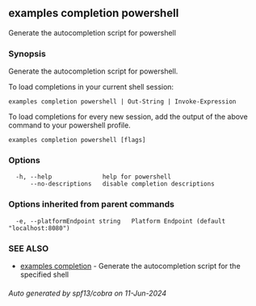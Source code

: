 ## examples completion powershell

Generate the autocompletion script for powershell

### Synopsis

Generate the autocompletion script for powershell.

To load completions in your current shell session:

	examples completion powershell | Out-String | Invoke-Expression

To load completions for every new session, add the output of the above command
to your powershell profile.


```
examples completion powershell [flags]
```

### Options

```
  -h, --help              help for powershell
      --no-descriptions   disable completion descriptions
```

### Options inherited from parent commands

```
  -e, --platformEndpoint string   Platform Endpoint (default "localhost:8080")
```

### SEE ALSO

* [examples completion](examples_completion.md)	 - Generate the autocompletion script for the specified shell

###### Auto generated by spf13/cobra on 11-Jun-2024
